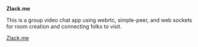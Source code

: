 **Zlack.me**

This is a group video chat app using webrtc, simple-peer, and web sockets for room creation and connecting folks to visit.

[Zlack.me](https://zlack.me)